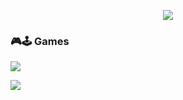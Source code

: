 <p align="center"><img src="https://i.imgur.com/A6bWGFl.gif"/></p>















### 🎮🕹 Games
[<img src="https://img.shields.io/badge/Steam-%23000000.svg?&style=for-the-badge&logo=steam&logoColor=white" />](https://steamcommunity.com/profiles/76561198429072902/)

<img src="https://imgur.com/rilHVxA.png"/>
